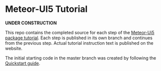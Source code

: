 # Meteor-UI5 Tutorial

**UNDER CONSTRUCTION**

This repo contains the completed source for each step of the [Meteor-Ui5 package tutorial](http://meteor-ui5.propellerlabs.io/#/tutorial).  Each step is published in its own branch and continues from the previous step.  Actual tutorial instruction text is published on the website.

The initial starting code in the master branch was created by following the [Quickstart guide](http://meteor-ui5.propellerlabs.io/#/docs/quickstart).

